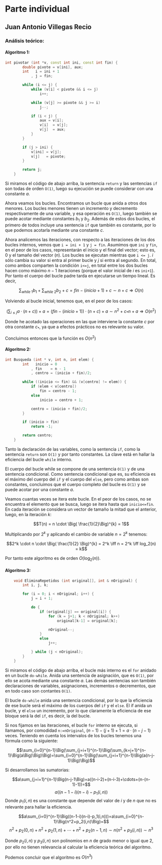 # Parte individual

## Juan Antonio Villegas Recio

### Análisis teórico:

#### Algoritmo 1:

```c++
int pivotar (int *v, const int ini, const int fin) {
        double pivote = v[ini], aux;
        int   i = ini + 1
            , j = fin;

        while (i <= j) {
            while (v[i] < pivote && i <= j)
                i++;

            while (v[j] >= pivote && j >= i)
                j--;

            if (i < j) {
                aux = v[i];
                v[i]  = v[j];
                v[j]  = aux;
            }
        }

        if (j > ini) {
            v[ini] = v[j];
            v[j]   = pivote;
        }

        return j;
    }

```
Si miramos el código de abajo arriba, la sentencia `return` y las sentencias `if` son todas de orden `O(1)`, luego su ejecución se puede considerar con una constante $a$.

Ahora veamos los bucles. Encontramos un bucle que anida a otros dos menores. Los bucles menores tienen un incremento y decremento respectivamente de una variable, y esa operación es `O(1)`, luego también se puede acotar mediante constantes $b_1$ y $b_2$. Además de estos dos bucles, el primero de todos incluye una sentencia `if` que también es constante, por lo que podemos acotarla mediante una constante $c$.

Ahora analicemos las iteraciones, con respecto a las iteraciones de los dos bucles internos, vemos que `i = ini + 1` y `j = fin`. Asumimos que `ini` y `fin`, en el peor de los casos, representarán el inicio y el final del vector; esto es, 0 y el tamaño del vector ($n$).
Los bucles se ejecutan mientras que `i <= j`. $i$ sólo cambia su valor si entra al primer bucle y $j$ si entra al segundo. En total, como ambos comparten la condición `i<=j`, en total entre los dos bucles hacen como máximo $n-1$ iteraciones (porque el valor inicial de $i$ es `ini+1`). Por tanto el cuerpo del bucle padre tarda en ejecutarse un tiempo lineal. Es decir,

$$\sum_{while\ 1}{b_1} + \sum_{while\ 2}{b_2} +c= fin - (inicio + 1) +c\sim n+c \Rightarrow O(n)$$

Volviendo al bucle inicial, tenemos que, en el peor de los casos:

$$\Big(\sum_{i \le j}{a\cdot (n+c)}\Big) + a= (fin - (inicio + 1))\cdot (n+c) + a \sim n^2 + c_*n +a \Rightarrow O(n^2)$$

Donde he acotado las operaciones en las que interviene la constante $c$ por otra constante $c_*$, ya que a efectos prácticos no es relevante su valor.

Concluimos entonces que la función es $O(n^2)$



#### Algoritmo 2:

```c++
int Busqueda (int * v, int n, int elem) {
        int   inicio = 0
            , fin    = n - 1
            , centro = (inicio + fin)/2;

        while ((inicio <= fin) && (v[centro] != elem)) {
            if (elem < v[centro])
                fin = centro - 1;
            else
                inicio = centro + 1;

            centro = (inicio + fin)/2;
        }

        if (inicio > fin)
            return -1;

        return centro;
    }
```

Tanto la declaración de las variables, como la sentencia `if`, como la sentencia `return` son `O(1)` y por tanto constantes. La clave está en hallar la eficiencia del bucle `while` interno.

El cuerpo del bucle while se compone de una sentencia `O(1)` y de una sentencia condicional. Como sentencia condicional que es, su eficiencia es el máximo del cuerpo del `if` y el cuerpo del `else`, pero como ambas son constantes, concluimos que el cuerpo completo del bucle es `O(1)` y se puede acotar por una constante $a$.

Veamos cuantas veces se itera este bucle. En el peor de los casos, no se encuentra el elemento que se busca, luego se itera hasta que `inicio<=fin`. En cada iteración se considera un vector de tamaño la mitad que el anterior, luego, en la iteración $k$:

$$T(n) = n \cdot \Big( \frac{1}{2}\Big)^{k}  = 1$$

Multiplicando por $2^k$ y aplicando el cambio de variable $n=2^k$ tenemos:

$$2^k \cdot n \cdot \Big( \frac{1}{2} \Big)^{k}  = 2^k \iff n = 2^k \iff log_2(n) = k$$

Por tanto este algoritmo es de orden $O(\log_2(n))$.



#### Algoritmo 3:

```c++
    void EliminaRepetidos (int original[], int & nOriginal) {
        int i, j, k;

        for (i = 0; i < nOriginal; i++) {
            j = i + 1;

            do {
                if (original[j] == original[i]) {
                    for (k = j+1; k < nOriginal; k++)
                        original[k-1] = original[k];

                    nOriginal--;
                }
                else
                    j++;

            } while (j < nOriginal);
        }
    }
```

Si miramos el código de abajo arriba, el bucle más interno es el `for` anidado en un bucle `do-while`. Anida una sentencia de asignación, que es `O(1)`, por ello se acota mediante una constante $a$. Las demás sentencias son también declaraciones de variables, asignaciones, incrementos o decrementos, que en todo caso son contantes `O(1)`.

El bucle `do-while` anida una sentencia condicional, por lo que la eficiencia de ese bucle será el máximo de los cuerpos del `if` y el `else`. El if anida un bucle, y el `else` un incremento, por lo que claramente la eficiencia de ese bloque será la del `if`, es decir, la del bucle.

Si nos fijamos en las iteraciones, el bucle `for` interno se ejecuta, si llamamos, por comodidad `n:=nOriginal`, $(n-1)-(j+1)+1=a\cdot(n-j-1)$ veces. Teniendo en cuenta los intervalos de los bucles tenemos una fórmula como la siguiente:

$$\sum_{i=0}^{n-1}\Big(\sum_{j=i+1}^{n-1}\Big(\sum_{k=j+1}^{n-1}\Big(a\Big)\Big)\Big)=\sum_{i=0}^{n-1}\Big(\sum_{j=i+1}^{n-1}\Big(a(n-j-1)\Big)\Big)$$

Si desarrollamos las sumatorias:

$$a\sum_{j=i+1}^{n-1}\Big(n-j-1\Big)=a((n-i-2)+(n-i-3)+\cdots+(n-(n-1)-1))=$$
$$a((n-1-i)(n-i)-p_1(i,n))$$
Donde $p_1(i,n)$ es una constante que depende del valor de $i$ y de $n$ que no es relevante para hallar la eficiencia.

$$a\sum_{i=0}^{n-1}\Big((n-1-i)(n-i)-p_1(i,n)))=a\sum_{i=0}^{n-1}\Big(n^2+p_2(i,n)\Big)=$$
$$n^2+p_2(0,n)+n^2+p_2(1,n)+\cdots+n^2+p_2(n-1,n)\sim n(n^2+p_3(i,n))\sim n^3$$

Donde $p_2(i,n)$ y $p_3(i,n)$ son polinomios en $n$ de grado menor o igual que 2, por ello no tienen relevancia al calcular la eficiencia teórica del algoritmo.

Podemos concluir que el algoritmo es $O(n^3)$